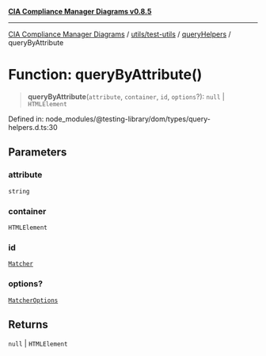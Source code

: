 [**CIA Compliance Manager Diagrams v0.8.5**](../../../../../README.md)

***

[CIA Compliance Manager Diagrams](../../../../../modules.md) / [utils/test-utils](../../../README.md) / [queryHelpers](../README.md) / queryByAttribute

# Function: queryByAttribute()

> **queryByAttribute**(`attribute`, `container`, `id`, `options`?): `null` \| `HTMLElement`

Defined in: node\_modules/@testing-library/dom/types/query-helpers.d.ts:30

## Parameters

### attribute

`string`

### container

`HTMLElement`

### id

[`Matcher`](../../../type-aliases/Matcher.md)

### options?

[`MatcherOptions`](../../../interfaces/MatcherOptions.md)

## Returns

`null` \| `HTMLElement`
